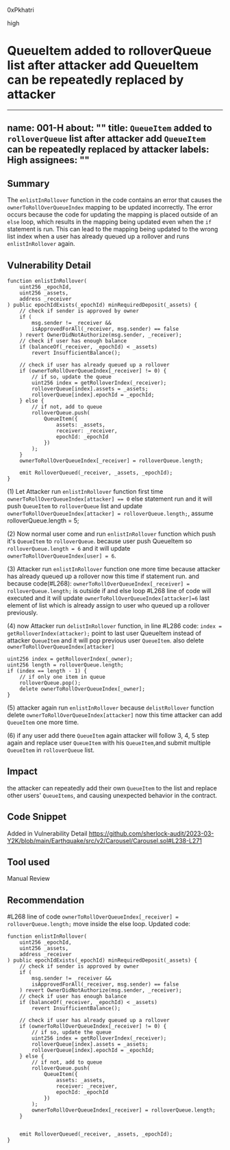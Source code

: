 0xPkhatri

high

# QueueItem added to rolloverQueue list after attacker add QueueItem can be repeatedly replaced by attacker

---
name: 001-H
about: ""
title: `QueueItem` added to `rolloverQueue` list after attacker add `QueueItem` can be repeatedly replaced by attacker
labels: High
assignees: ""
---

## Summary
The `enlistInRollover` function in the code contains an error that causes the `ownerToRollOverQueueIndex` mapping to be updated incorrectly. The error occurs because the code for updating the mapping is placed outside of an `else` loop, which results in the mapping being updated even when the `if` statement is run. This can lead to the mapping being updated to the wrong list index when a user has already queued up a rollover and runs `enlistInRollover` again.

## Vulnerability Detail
```solidity
function enlistInRollover(
    uint256 _epochId,
    uint256 _assets,
    address _receiver
) public epochIdExists(_epochId) minRequiredDeposit(_assets) {
    // check if sender is approved by owner
    if (
        msg.sender != _receiver &&
        isApprovedForAll(_receiver, msg.sender) == false
    ) revert OwnerDidNotAuthorize(msg.sender, _receiver);
    // check if user has enough balance
    if (balanceOf(_receiver, _epochId) < _assets)
        revert InsufficientBalance();

    // check if user has already queued up a rollover
    if (ownerToRollOverQueueIndex[_receiver] != 0) {
        // if so, update the queue
        uint256 index = getRolloverIndex(_receiver);
        rolloverQueue[index].assets = _assets;
        rolloverQueue[index].epochId = _epochId;
    } else {
        // if not, add to queue
        rolloverQueue.push(
            QueueItem({
                assets: _assets,
                receiver: _receiver,
                epochId: _epochId
            })
        );
    }
    ownerToRollOverQueueIndex[_receiver] = rolloverQueue.length;

    emit RolloverQueued(_receiver, _assets, _epochId);
}
```
(1) Let Attacker run `enlistInRollover` function first time `ownerToRollOverQueueIndex[attacker] == 0` else statement run and it will push `QueueItem` to `rolloverQueue` list and update `ownerToRollOverQueueIndex[attacker] = rolloverQueue.length;`,
assume rolloverQueue.length = 5;

(2) Now normal user come and run `enlistInRollover` function which push it's `QueueItem` to `rolloverQueue`. because user push QueueItem so `rolloverQueue.length = 6` and it will update `ownerToRollOverQueueIndex[user] = 6`.

(3) Attacker run `enlistInRollover` function one more time because attacker has already queued up a rollover now this time if statement run. and because code(#L268): `ownerToRollOverQueueIndex[_receiver] = rolloverQueue.length;` is outside if and else loop #L268 line of code will executed and it will update `ownerToRollOverQueueIndex[attacker]=6` last element of list which is already assign to user who queued up a rollover previously. 

(4) now Attacker run `delistInRollover` function, in line #L286 code: `index = getRolloverIndex(attacker);` point to last user QueueItem  instead of attacker `QueueItem` and it will pop previous user `QueueItem`. also delete `ownerToRollOverQueueIndex[attacker]` 


```solidity
uint256 index = getRolloverIndex(_owner);
uint256 length = rolloverQueue.length;
if (index == length - 1) {
    // if only one item in queue
    rolloverQueue.pop();
    delete ownerToRollOverQueueIndex[_owner];
}
```

(5) attacker again run `enlistInRollover` because `delistRollover` function delete `ownerToRollOverQueueIndex[attacker]` now this time attacker can add `QueueItem` one more time.

(6) if any user add there `QueueItem` again attacker will follow 3, 4, 5 step again and replace user `QueueItem` with his `QueueItem`,and submit multiple `QueueItem` in `rolloverQueue` list.
## Impact

the attacker can repeatedly add their own `QueueItem` to the list and replace other users' `QueueItems`, and causing unexpected behavior in the contract.
## Code Snippet

Added in Vulnerability Detail
https://github.com/sherlock-audit/2023-03-Y2K/blob/main/Earthquake/src/v2/Carousel/Carousel.sol#L238-L271


## Tool used

Manual Review

## Recommendation

#L268 line of code `ownerToRollOverQueueIndex[_receiver] = rolloverQueue.length;` move inside the else loop.
Updated code:

```solidity
function enlistInRollover(
    uint256 _epochId,
    uint256 _assets,
    address _receiver
) public epochIdExists(_epochId) minRequiredDeposit(_assets) {
    // check if sender is approved by owner
    if (
        msg.sender != _receiver &&
        isApprovedForAll(_receiver, msg.sender) == false
    ) revert OwnerDidNotAuthorize(msg.sender, _receiver);
    // check if user has enough balance
    if (balanceOf(_receiver, _epochId) < _assets)
        revert InsufficientBalance();

    // check if user has already queued up a rollover
    if (ownerToRollOverQueueIndex[_receiver] != 0) {
        // if so, update the queue
        uint256 index = getRolloverIndex(_receiver);
        rolloverQueue[index].assets = _assets;
        rolloverQueue[index].epochId = _epochId;
    } else {
        // if not, add to queue
        rolloverQueue.push(
            QueueItem({
                assets: _assets,
                receiver: _receiver,
                epochId: _epochId
            })
        );
        ownerToRollOverQueueIndex[_receiver] = rolloverQueue.length;
    }
    

    emit RolloverQueued(_receiver, _assets, _epochId);
}
```